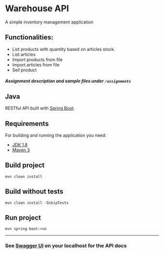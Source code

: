 # Warehouse API

A simple inventory management application
## Functionalities:
- List products with quantity based on articles stock.
- List articles
- Import products from file
- Import articles from file
- Sell product 
##### Assignment description and sample files under `/assignments`

## Java
RESTful API built with [Spring Boot](http://projects.spring.io/spring-boot/).

## Requirements
For building and running the application you need:

- [JDK 1.8](https://www.oracle.com/java/technologies/javase/javase-jdk8-downloads.html)
- [Maven 3](https://maven.apache.org)

## Build project 
`mvn clean install`

## Build without tests
`mvn clean install -DskipTests`

## Run project
`mvn spring-boot:run`
___
### See [Swagger UI](http://localhost:8080/swagger-ui.html) on your localhost for the API docs

